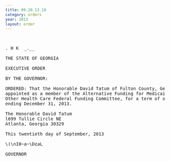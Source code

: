 ```yaml
---
title: 09.20.13.10
category: orders
year: 2013
layout: order
---
```


<pre> 

. H K  _.__

THE STATE OF GEORGIA

EXECUTIVE ORDER

BY THE GOVERNOR:

ORDERED: That the Honorable David Tatum of Fulton County, Georgia, is
appointed as a member of the Alternative Funding for Medicaid and
Other Health Care Federal Funding Committee, for a term of office
ending December 31, 2013.

The Honorable David Tatum
l699 Tullie Circle NE
Atlanta, Georgia 30329

This twentieth day of September, 2013

\(\nI0~a~\D¢aL

GOVERNOR

</pre>
